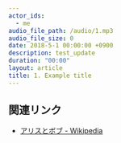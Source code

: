 ```yaml
---
actor_ids:
  - me
audio_file_path: /audio/1.mp3
audio_file_size: 0
date: 2018-5-1 00:00:00 +0900
description: test_update
duration: "00:00"
layout: article
title: 1. Example title
---
```


## 関連リンク

- [アリスとボブ - Wikipedia](https://ja.wikipedia.org/wiki/%E3%82%A2%E3%83%AA%E3%82%B9%E3%81%A8%E3%83%9C%E3%83%96)
